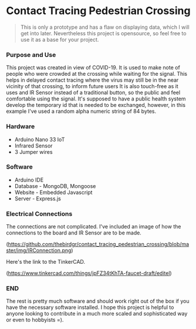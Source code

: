 # Contact Tracing Pedestrian Crossing

> This is only a prototype and has a flaw on displaying data, which I will get into later. Nevertheless this project is opensource, so feel free to use it as a base for your project.

### Purpose and Use

This project was created in view of COVID-19. It is used to make note of people who were crowded at the crossing while waiting for the signal. This helps in delayed contact tracing where the virus may still be in the near vicinity of that crossing, to inform future users
It is also touch-free as it uses and IR Sensor instead of a traditional button, so the public and feel comfortable using the signal.
It's supposed to have a public health system develop the temporary id that is needed to be exchanged, however, in this example I've used a random alpha numeric string of 84 bytes.

### Hardware 

* Arduino Nano 33 IoT
* Infrared Sensor
* 3 Jumper wires

### Software 

* Arduino IDE
* Database - MongoDB, Mongoose
* Website - Embedded Javascript
* Server - Express.js

### Electrical Connections

The connections are not complicated. I've included an image of how the connections to the board and IR Sensor are to be made.

(https://github.com/thebirdgr/contact_tracing_pedestrian_crossing/blob/master/img/IRConnection.png)

Here's the link to the TinkerCAD.

(https://www.tinkercad.com/things/jpFZ34tKhTA-faucet-draft/editel)


### END

The rest is pretty much software and should work right out of the box if you have the necessary software installed. I hope this project is helpful to anyone looking to contribute in a much more scaled and sophisticated way or even to hobbyists =).
